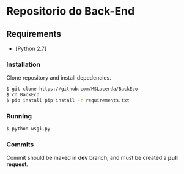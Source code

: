 # Repositorio do Back-End

## Requirements

* [Python 2.7]

### Installation

Clone repository and install depedencies.

```sh
$ git clone https://github.com/MSLacerda/BackEco
$ cd BackEco
$ pip install pip install -r requirements.txt
```
### Running
```sh
$ python wsgi.py
```

### Commits

Commit should be maked in **dev** branch, and must be created a **pull request**.
